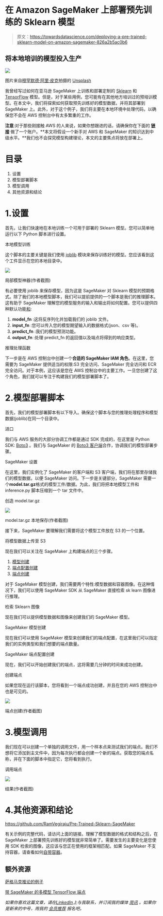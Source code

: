 # 在 Amazon SageMaker 上部署预先训练的 Sklearn 模型

> 原文：<https://towardsdatascience.com/deploying-a-pre-trained-sklearn-model-on-amazon-sagemaker-826a2b5ac0b6>

## 将本地培训的模型投入生产

![](img/95fb2fb430f7cf75a8af16ac13f00c92.png)

图片来自[穆罕默德·阿里·皮克](https://unsplash.com/@mrpeker)拍摄的 [Unsplash](https://unsplash.com/photos/hfiym43qBpk)

我曾经写过如何在亚马逊 SageMaker 上训练和部署定制的 [Sklearn](https://ram-vegiraju.medium.com/training-and-deploying-custom-scikit-learn-models-on-aws-sagemaker-3de6a2f669f4) 和 [TensorFlow](/training-and-deploying-custom-tensorflow-models-with-aws-sagemaker-72027722ad76) 模型。但是，对于某些用例，您可能有在其他地方培训过的预培训模型。在本文中，我们将探索如何获取预先训练好的模型数据，并将其部署到 SageMaker 上。此外，对于这个例子，我们将主要在本地环境中处理代码，以确保您不会在 AWS 控制台中有太多繁重的工作。

**注意**:对于那些刚接触 AWS 的人来说，如果你想跟进的话，请确保你在下面的 [**链接**](https://aws.amazon.com/console/) 做了一个账户。**本文将假设一个新手对 AWS 和 SageMaker 的知识达到中级水平。**我们也不会探究模型构建理论，本文的主要焦点将放在部署上。

# 目录

1.  设置
2.  模型部署脚本
3.  模型调用
4.  其他资源和结论

# 1.设置

首先，让我们快速地在本地训练一个可用于部署的 Sklearn 模型。您可以简单地运行以下 Python 脚本进行设置。

本地模型训练

这个脚本的主要关键是我们使用 [joblib](https://joblib.readthedocs.io/en/latest/) 模块来保存训练好的模型。您应该看到这个工件显示在您的本地目录中。

![](img/57e6561e51100b9cbd270d0c3153fa70.png)

局部模型神器(作者截图)

有必要使用 joblib 来保存模型，因为这是 SageMaker 对 Sklearn 模型的预期格式。除了我们的本地模型脚本，我们可以提前提供的一个脚本是我们的推理脚本。这有助于 SageMaker 理解您的模型服务的输入和输出将如何配置。您可以提供四种默认功能[和](https://docs.aws.amazon.com/sagemaker/latest/dg/adapt-inference-container.html):

1.  **model_fn** :这将反序列化并加载我们的 joblib 文件。
2.  **input_fn** :您可以传入您的模型期望输入的数据格式(json、csv 等)。
3.  **predict_fn** :我们的模型预测功能。
4.  **output_fn** :处理 predict_fn 的返回值以及端点将得到的响应类型。

推理处理函数

下一步是在 AWS 控制台中创建一个**合适的 SageMaker IAM 角色**。在这里，您需要为 SageMaker 提供适当的权限:S3 完全访问、SageMaker 完全访问和 ECR 完全访问。对于本例，这应该是您在 AWS 控制台中的主要工作。一旦您创建了这个角色，我们就可以专注于构建我们的模型部署脚本了。

# 2.模型部署脚本

首先，我们的模型部署脚本有以下导入。确保这个脚本与您的推理处理程序和模型数据(joblib)在同一个目录中。

进口

我们与 AWS 服务的大部分协调工作都是通过 SDK 完成的，在这里是 Python SDK: [Boto3](https://aws.amazon.com/sdk-for-python/) 。我们与 SageMaker 的 [Boto3 客户端](https://boto3.amazonaws.com/v1/documentation/api/latest/reference/services/sagemaker.html)合作，协调我们的模型部署步骤。

SageMaker 设置

在这里，我们实例化了 SageMaker 的客户端和 S3 客户端，我们将在那里存储我们的模型数据，以便 SageMaker 访问。下一步是关键部分，SageMaker 需要一个**model.tar.gz**格式的模型工件/数据。为此，我们将把本地模型工件和 inference.py 脚本压缩到一个 tar 文件中。

创造 model.tar.gz

![](img/fcdab11ccd1b7508d87682bad9791e4b.png)

model.tar.gz 本地保存(作者截图)

接下来，SageMaker 要理解我们需要将这个模型工件放在 S3 的一个位置。

将模型数据上传至 S3

现在我们可以关注在 SageMaker 上构建端点的三个步骤。

1.  [模型创建](https://boto3.amazonaws.com/v1/documentation/api/latest/reference/services/sagemaker.html#SageMaker.Client.create_model)
2.  [端点配置创建](https://boto3.amazonaws.com/v1/documentation/api/latest/reference/services/sagemaker.html#SageMaker.Client.create_endpoint_config)
3.  [端点创建](https://boto3.amazonaws.com/v1/documentation/api/latest/reference/services/sagemaker.html#SageMaker.Client.create_endpoint)

对于 SageMaker 模型创建，我们需要两个特性:模型数据和容器图像。在这种情况下，我们可以使用 SageMaker SDK 从 SageMaker 直接检索 sk learn 图像进行推理。

检索 Sklearn 图像

现在我们可以提供模型数据和图像来创建我们的 SageMaker 模型。

SageMaker 模型创建

现在我们可以使用 SageMaker 模型来创建我们的端点配置，在这里我们可以指定我们的实例类型和我们想要的端点数量。

SageMaker 端点配置创建

现在，我们可以开始创建我们的端点，这将需要几分钟的时间来成功创建。

创建端点

如果您现在运行该脚本，您将看到一个端点成功创建，并且在您的 AWS 控制台中也是可见的。

![](img/7334a5616dbb3d137bf1173348e66417.png)

端点创建(作者截图)

# 3.模型调用

我们现在可以创建一个单独的调用文件，用一个样本点来测试我们的端点。我们不想将它添加到主文件中，因为每次执行都会创建一个新的端点。获取您的端点名称，并在下面的脚本中指定它，您将看到执行。

调用端点

![](img/457af8e324a275a5ba0e3368f66e972e.png)

结果(作者截图)

# 4.其他资源和结论

<https://github.com/RamVegiraju/Pre-Trained-Sklearn-SageMaker>  

有关示例的完整代码，请访问上面的链接。理解了模型数据的格式和结构之后，在 SageMaker 上部署预先训练好的模型就非常简单了。需要发生的主要变化是您使用 SDK 检索的图像，这应该与您正在使用的框架相匹配。如果 SageMaker 不支持容器，请查看如何[自带容器](/bring-your-own-container-with-amazon-sagemaker-37211d8412f4)。

## 额外资源

[萨格马克推论的例子](https://github.com/RamVegiraju/SageMaker-Deployment)

[带 SageMaker 的多模型 TensorFlow 端点](/deploy-multiple-tensorflow-models-to-one-endpoint-65bea81c3f2f)

*如果你喜欢这篇文章，请在*[*LinkedIn*](https://www.linkedin.com/in/ram-vegiraju-81272b162/)*上与我联系，并订阅我的媒体* [*简讯*](https://ram-vegiraju.medium.com/subscribe) *。如果你是新来的中号，用我的* [*会员推荐*](https://ram-vegiraju.medium.com/membership) *报名吧。*